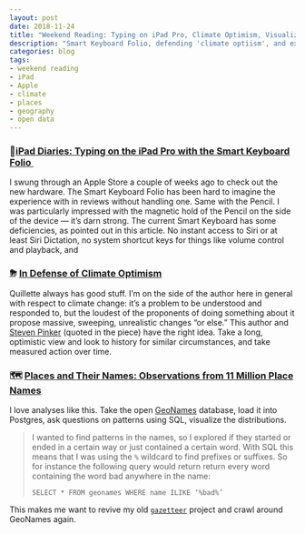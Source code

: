 ```yaml
---
layout: post
date: 2018-11-24
title: "Weekend Reading: Typing on iPad Pro, Climate Optimism, Visualizing GeoNames"
description: "Smart Keyboard Folio, defending 'climate optiism', and exploring place name data."
categories: blog
tags:
- weekend reading
- iPad
- Apple
- climate
- places
- geography
- open data
---
```


### 📱[iPad Diaries: Typing on the iPad Pro with the Smart Keyboard Folio ](https://www.macstories.net/stories/ipad-diaries-typing-on-the-ipad-pro-with-the-smart-keyboard-folio/)

I swung through an Apple Store a couple of weeks ago to check out the new hardware. The Smart Keyboard Folio has been hard to imagine the experience with in reviews without handling one. Same with the Pencil. I was particularly impressed with the magnetic hold of the Pencil on the side of the device — it’s darn strong. The current Smart Keyboard has some deficiencies, as pointed out in this article. No instant access to Siri or at least Siri Dictation, no system shortcut keys for things like volume control and playback, and 

### ⛈ [In Defense of Climate Optimism](https://quillette.com/2018/11/15/in-defense-of-climate-optimism/ "In Defense of Climate Optimism on Quillette")

Quillette always has good stuff. I’m on the side of the author here in general with respect to climate change: it’s a problem to be understood and responded to, but the loudest of the proponents of doing something about it propose massive, sweeping, unrealistic changes “or else.” This author and [Steven Pinker](https://twitter.com/sapinker "Steven Pinker on Twitter") (quoted in the piece) have the right idea. Take a long, optimistic view and look to history for similar circumstances, and take measured action over time.

### 🗺 [Places and Their Names: Observations from 11 Million Place Names](https://medium.com/@tjukanov/places-and-their-names-observations-from-11-million-place-names-8ea34cf61da4 "Observations from 11 Million Place Names")

I love analyses like this. Take the open [GeoNames](http://www.geonames.org/ "GeoNames") database, load it into Postgres, ask questions on patterns using SQL, visualize the distributions.

> I wanted to find patterns in the names, so I explored if they started or ended in a certain way or just contained a certain word. With SQL this means that I was using the `%` wildcard to find prefixes or suffixes. So for instance the following query would return return every word containing the word bad anywhere in the name:
> 
> `SELECT * FROM geonames WHERE name ILIKE ‘%bad%’`

This makes me want to revive my old [`gazetteer`](https://github.com/colemanm/gazetteer "Gazetteer on GitHub") project and crawl around GeoNames again.
